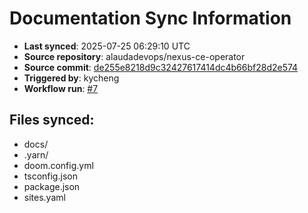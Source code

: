 # Documentation Sync Information

- **Last synced**: 2025-07-25 06:29:10 UTC
- **Source repository**: alaudadevops/nexus-ce-operator
- **Source commit**: [de255e8218d9c32427617414dc4b66bf28d2e574](https://github.com/alaudadevops/nexus-ce-operator/commit/de255e8218d9c32427617414dc4b66bf28d2e574)
- **Triggered by**: kycheng
- **Workflow run**: [#7](https://github.com/alaudadevops/nexus-ce-operator/actions/runs/16515421785)

## Files synced:
- docs/
- .yarn/
- doom.config.yml
- tsconfig.json
- package.json
- sites.yaml
